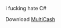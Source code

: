 i fucking hate C#

Download [MultiCash](https://github.com/MaiKokain/BTD6-Mods/releases/latest/download/MultiCash.dll)